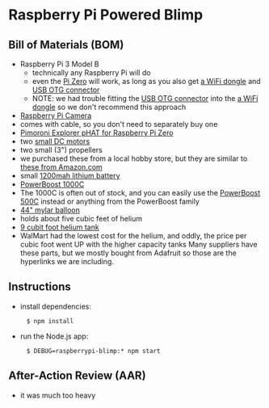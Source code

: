 # Raspberry Pi Powered Blimp

## Bill of Materials (BOM)
- Raspberry Pi 3 Model B
  - technically any Raspberry Pi will do
  - even the [Pi Zero](https://www.adafruit.com/products/2885) will work, as long as you also get [a WiFi dongle](https://www.adafruit.com/products/814) and [USB OTG connector](https://www.adafruit.com/products/2910)
  - NOTE: we had trouble fitting the [USB OTG connector](https://www.adafruit.com/products/2910) into the [a WiFi dongle](https://www.adafruit.com/products/814) so we don't recommend this approach
- [Raspberry Pi Camera](https://www.adafruit.com/products/3099)
 - comes with cable, so you don't need to separately buy one
- [Pimoroni Explorer pHAT for Raspberry Pi Zero](https://www.adafruit.com/products/3018)
- two [small DC motors](https://www.adafruit.com/products/711)
- two small (3") propellers
 - we purchased these from a local hobby store, but they are similar to [these from Amazon.com](https://www.amazon.com/dp/B01G55PRF6?psc=1)
- small [1200mah lithium battery](https://www.adafruit.com/products/258)
- [PowerBoost 1000C](https://www.adafruit.com/products/2465)
 - The 1000C is often out of stock, and you can easily use the [PowerBoost 500C](https://www.adafruit.com/products/1944) instead or anything from the PowerBoost family
- [44" mylar balloon](http://www.ebay.com/itm/44-re-usable-Mylar-RC-Mach-Battlebot-Blimp-Balloon-/130653554922)
 - holds about five cubic feet of helium
- [9 cubit foot helium tank](http://www.walmart.com/ip/Balloon-Time-9.5-Helium-Balloon-Tank-Kit-with-30-Balloons/49382071)
 - WalMart had the lowest cost for the helium, and oddly, the price per cubic foot went UP with the higher capacity tanks
Many suppliers have these parts, but we mostly bought from Adafruit so those are the hyperlinks we are including.

## Instructions
* install dependencies:
```
     $ npm install
```

* run the Node.js app:
```
     $ DEBUG=raspberrypi-blimp:* npm start
```


## After-Action Review (AAR)
- it was much too heavy
